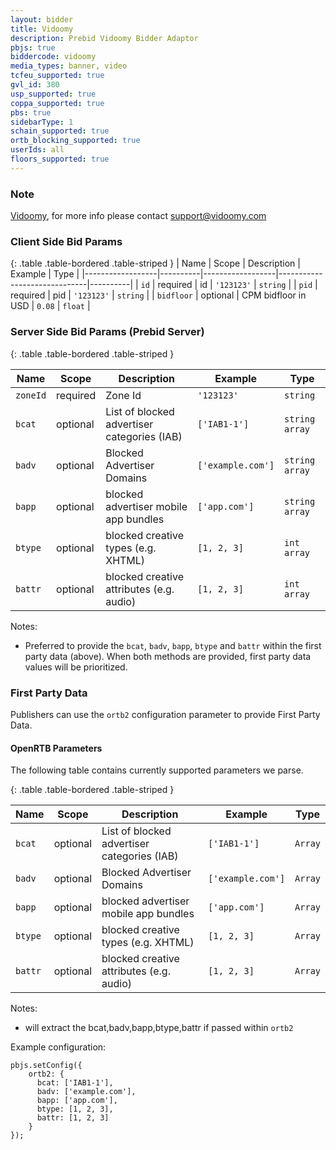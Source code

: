 ```yaml
---
layout: bidder
title: Vidoomy
description: Prebid Vidoomy Bidder Adaptor
pbjs: true
biddercode: vidoomy
media_types: banner, video
tcfeu_supported: true
gvl_id: 380
usp_supported: true
coppa_supported: true
pbs: true
sidebarType: 1
schain_supported: true
ortb_blocking_supported: true
userIds: all
floors_supported: true
---
```


### Note

[Vidoomy](https://vidoomy.com/), for more info please contact <support@vidoomy.com>

### Client Side Bid Params

{: .table .table-bordered .table-striped }
| Name             | Scope    | Description      | Example                      | Type     |
|------------------|----------|------------------|------------------------------|----------|
| `id` | required | id  | `'123123'` | `string` |
| `pid`   | required | pid | `'123123'` | `string` |
| `bidfloor`   | optional | CPM bidfloor in USD | `0.08` | `float` |

### Server Side Bid Params (Prebid Server)

{: .table .table-bordered .table-striped }

| Name     | Scope    | Description                                 | Example           | Type           |
|----------|----------|---------------------------------------------|-------------------|----------------|
| `zoneId` | required | Zone Id                                     | `'123123'`          | `string`       |
| `bcat`   | optional | List of blocked advertiser categories (IAB) | `['IAB1-1']`      | `string array` |
| `badv`   | optional | Blocked Advertiser Domains                  | `['example.com']` | `string array` |
| `bapp`   | optional | blocked advertiser mobile app bundles       | `['app.com']`     | `string array` |
| `btype`  | optional | blocked creative types (e.g. XHTML)         | `[1, 2, 3]`       | `int array`    |
| `battr`  | optional | blocked creative attributes (e.g. audio)    | `[1, 2, 3]`       | `int array`    |

Notes:

- Preferred to provide the `bcat`, `badv`, `bapp`, `btype` and `battr`  within the first party data (above). When both
  methods are provided, first
  party data values will be prioritized.

### First Party Data

Publishers can use the `ortb2` configuration parameter to provide First Party Data.

#### OpenRTB Parameters

The following table contains currently supported parameters we parse.

{: .table .table-bordered .table-striped }

| Name    | Scope    | Description                                 | Example           | Type    |
|---------|----------|---------------------------------------------|-------------------|---------|
| `bcat`  | optional | List of blocked advertiser categories (IAB) | `['IAB1-1']`      | `Array` |
| `badv`  | optional | Blocked Advertiser Domains                  | `['example.com']` | `Array` |
| `bapp`  | optional | blocked advertiser mobile app bundles       | `['app.com']`     | `Array` |
| `btype` | optional | blocked creative types (e.g. XHTML)         | `[1, 2, 3]`       | `Array` |
| `battr` | optional | blocked creative attributes (e.g. audio)    | `[1, 2, 3]`       | `Array` |

Notes:

- will extract the bcat,badv,bapp,btype,battr if passed within `ortb2`

Example configuration:

```
pbjs.setConfig({
    ortb2: {
      bcat: ['IAB1-1'],
      badv: ['example.com'],
      bapp: ['app.com'],
      btype: [1, 2, 3],
      battr: [1, 2, 3]
    }
});
```
